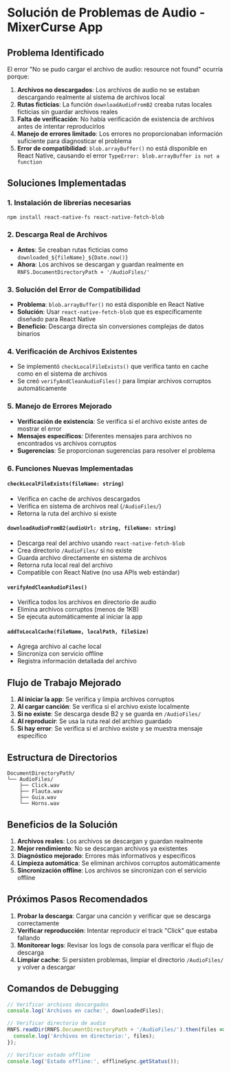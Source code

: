 # Solución de Problemas de Audio - MixerCurse App

## Problema Identificado
El error "No se pudo cargar el archivo de audio: resource not found" ocurría porque:

1. **Archivos no descargados**: Los archivos de audio no se estaban descargando realmente al sistema de archivos local
2. **Rutas ficticias**: La función `downloadAudioFromB2` creaba rutas locales ficticias sin guardar archivos reales
3. **Falta de verificación**: No había verificación de existencia de archivos antes de intentar reproducirlos
4. **Manejo de errores limitado**: Los errores no proporcionaban información suficiente para diagnosticar el problema
5. **Error de compatibilidad**: `blob.arrayBuffer()` no está disponible en React Native, causando el error `TypeError: blob.arrayBuffer is not a function`

## Soluciones Implementadas

### 1. Instalación de librerías necesarias
```bash
npm install react-native-fs react-native-fetch-blob
```

### 2. Descarga Real de Archivos
- **Antes**: Se creaban rutas ficticias como `downloaded_${fileName}_${Date.now()}`
- **Ahora**: Los archivos se descargan y guardan realmente en `RNFS.DocumentDirectoryPath + '/AudioFiles/'`

### 3. Solución del Error de Compatibilidad
- **Problema**: `blob.arrayBuffer()` no está disponible en React Native
- **Solución**: Usar `react-native-fetch-blob` que es específicamente diseñado para React Native
- **Beneficio**: Descarga directa sin conversiones complejas de datos binarios

### 4. Verificación de Archivos Existentes
- Se implementó `checkLocalFileExists()` que verifica tanto en cache como en el sistema de archivos
- Se creó `verifyAndCleanAudioFiles()` para limpiar archivos corruptos automáticamente

### 5. Manejo de Errores Mejorado
- **Verificación de existencia**: Se verifica si el archivo existe antes de mostrar el error
- **Mensajes específicos**: Diferentes mensajes para archivos no encontrados vs archivos corruptos
- **Sugerencias**: Se proporcionan sugerencias para resolver el problema

### 6. Funciones Nuevas Implementadas

#### `checkLocalFileExists(fileName: string)`
- Verifica en cache de archivos descargados
- Verifica en sistema de archivos real (`/AudioFiles/`)
- Retorna la ruta del archivo si existe

#### `downloadAudioFromB2(audioUrl: string, fileName: string)`
- Descarga real del archivo usando `react-native-fetch-blob`
- Crea directorio `/AudioFiles/` si no existe
- Guarda archivo directamente en sistema de archivos
- Retorna ruta local real del archivo
- Compatible con React Native (no usa APIs web estándar)

#### `verifyAndCleanAudioFiles()`
- Verifica todos los archivos en directorio de audio
- Elimina archivos corruptos (menos de 1KB)
- Se ejecuta automáticamente al iniciar la app

#### `addToLocalCache(fileName, localPath, fileSize)`
- Agrega archivo al cache local
- Sincroniza con servicio offline
- Registra información detallada del archivo

## Flujo de Trabajo Mejorado

1. **Al iniciar la app**: Se verifica y limpia archivos corruptos
2. **Al cargar canción**: Se verifica si el archivo existe localmente
3. **Si no existe**: Se descarga desde B2 y se guarda en `/AudioFiles/`
4. **Al reproducir**: Se usa la ruta real del archivo guardado
5. **Si hay error**: Se verifica si el archivo existe y se muestra mensaje específico

## Estructura de Directorios
```
DocumentDirectoryPath/
└── AudioFiles/
    ├── Click.wav
    ├── Flauta.wav
    ├── Guia.wav
    └── Horns.wav
```

## Beneficios de la Solución

1. **Archivos reales**: Los archivos se descargan y guardan realmente
2. **Mejor rendimiento**: No se descargan archivos ya existentes
3. **Diagnóstico mejorado**: Errores más informativos y específicos
4. **Limpieza automática**: Se eliminan archivos corruptos automáticamente
5. **Sincronización offline**: Los archivos se sincronizan con el servicio offline

## Próximos Pasos Recomendados

1. **Probar la descarga**: Cargar una canción y verificar que se descarga correctamente
2. **Verificar reproducción**: Intentar reproducir el track "Click" que estaba fallando
3. **Monitorear logs**: Revisar los logs de consola para verificar el flujo de descarga
4. **Limpiar cache**: Si persisten problemas, limpiar el directorio `/AudioFiles/` y volver a descargar

## Comandos de Debugging

```javascript
// Verificar archivos descargados
console.log('Archivos en cache:', downloadedFiles);

// Verificar directorio de audio
RNFS.readDir(RNFS.DocumentDirectoryPath + '/AudioFiles/').then(files => {
  console.log('Archivos en directorio:', files);
});

// Verificar estado offline
console.log('Estado offline:', offlineSync.getStatus());
```
